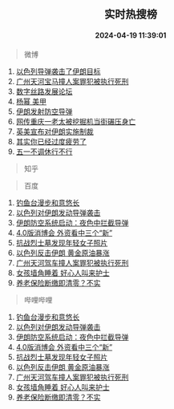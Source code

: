 <div align="center"><h2>实时热搜榜</h2><h4>2024-04-19 11:39:01</h4></div>

> 微博  

1. [以色列导弹袭击了伊朗目标](https://s.weibo.com/weibo?q=%23%E4%BB%A5%E8%89%B2%E5%88%97%E5%AF%BC%E5%BC%B9%E8%A2%AD%E5%87%BB%E4%BA%86%E4%BC%8A%E6%9C%97%E7%9B%AE%E6%A0%87%23&t=31&band_rank=1&Refer=top)<br />
2. [广州天河宝马撞人案罪犯被执行死刑](https://s.weibo.com/weibo?q=%23%E5%B9%BF%E5%B7%9E%E5%A4%A9%E6%B2%B3%E5%AE%9D%E9%A9%AC%E6%92%9E%E4%BA%BA%E6%A1%88%E7%BD%AA%E7%8A%AF%E8%A2%AB%E6%89%A7%E8%A1%8C%E6%AD%BB%E5%88%91%23&t=31&band_rank=2&Refer=top)<br />
3. [数字丝路发展论坛](https://s.weibo.com/weibo?q=%23%E6%95%B0%E5%AD%97%E4%B8%9D%E8%B7%AF%E5%8F%91%E5%B1%95%E8%AE%BA%E5%9D%9B%23&t=31&band_rank=3&Refer=top)<br />
4. [杨幂 美甲](https://s.weibo.com/weibo?q=%E6%9D%A8%E5%B9%82%20%E7%BE%8E%E7%94%B2&t=31&band_rank=4&Refer=top)<br />
5. [伊朗发射防空导弹](https://s.weibo.com/weibo?q=%23%E4%BC%8A%E6%9C%97%E5%8F%91%E5%B0%84%E9%98%B2%E7%A9%BA%E5%AF%BC%E5%BC%B9%23&t=31&band_rank=5&Refer=top)<br />
6. [网传重庆一老太被挖掘机当街碾压身亡](https://s.weibo.com/weibo?q=%23%E7%BD%91%E4%BC%A0%E9%87%8D%E5%BA%86%E4%B8%80%E8%80%81%E5%A4%AA%E8%A2%AB%E6%8C%96%E6%8E%98%E6%9C%BA%E5%BD%93%E8%A1%97%E7%A2%BE%E5%8E%8B%E8%BA%AB%E4%BA%A1%23&t=31&band_rank=6&Refer=top)<br />
7. [英美宣布对伊朗实施制裁](https://s.weibo.com/weibo?q=%23%E8%8B%B1%E7%BE%8E%E5%AE%A3%E5%B8%83%E5%AF%B9%E4%BC%8A%E6%9C%97%E5%AE%9E%E6%96%BD%E5%88%B6%E8%A3%81%23&t=31&band_rank=7&Refer=top)<br />
8. [其实你已经过度疲劳了](https://s.weibo.com/weibo?q=%E5%85%B6%E5%AE%9E%E4%BD%A0%E5%B7%B2%E7%BB%8F%E8%BF%87%E5%BA%A6%E7%96%B2%E5%8A%B3%E4%BA%86&t=31&band_rank=8&Refer=top)<br />
9. [五一不调休行不行](https://s.weibo.com/weibo?q=%23%E4%BA%94%E4%B8%80%E4%B8%8D%E8%B0%83%E4%BC%91%E8%A1%8C%E4%B8%8D%E8%A1%8C%23&t=31&band_rank=9&Refer=top)<br />

> 知乎  


> 百度  

1. [钓鱼台漫步和意悠长](https://www.baidu.com/s?wd=%E9%92%93%E9%B1%BC%E5%8F%B0%E6%BC%AB%E6%AD%A5%E5%92%8C%E6%84%8F%E6%82%A0%E9%95%BF&sa=fyb_news&rsv_dl=fyb_news)<br />
2. [以色列对伊朗发动导弹袭击](https://www.baidu.com/s?wd=%E4%BB%A5%E8%89%B2%E5%88%97%E5%AF%B9%E4%BC%8A%E6%9C%97%E5%8F%91%E5%8A%A8%E5%AF%BC%E5%BC%B9%E8%A2%AD%E5%87%BB&sa=fyb_news&rsv_dl=fyb_news)<br />
3. [伊朗防空系统启动：夜色中拦截导弹](https://www.baidu.com/s?wd=%E4%BC%8A%E6%9C%97%E9%98%B2%E7%A9%BA%E7%B3%BB%E7%BB%9F%E5%90%AF%E5%8A%A8%EF%BC%9A%E5%A4%9C%E8%89%B2%E4%B8%AD%E6%8B%A6%E6%88%AA%E5%AF%BC%E5%BC%B9&sa=fyb_news&rsv_dl=fyb_news)<br />
4. [4.0版消博会 外资看中三个“新”](https://www.baidu.com/s?wd=4.0%E7%89%88%E6%B6%88%E5%8D%9A%E4%BC%9A+%E5%A4%96%E8%B5%84%E7%9C%8B%E4%B8%AD%E4%B8%89%E4%B8%AA%E2%80%9C%E6%96%B0%E2%80%9D&sa=fyb_news&rsv_dl=fyb_news)<br />
5. [抗战烈士墓发现年轻女子照片](https://www.baidu.com/s?wd=%E6%8A%97%E6%88%98%E7%83%88%E5%A3%AB%E5%A2%93%E5%8F%91%E7%8E%B0%E5%B9%B4%E8%BD%BB%E5%A5%B3%E5%AD%90%E7%85%A7%E7%89%87&sa=fyb_news&rsv_dl=fyb_news)<br />
6. [以色列反击伊朗 黄金原油暴涨](https://www.baidu.com/s?wd=%E4%BB%A5%E8%89%B2%E5%88%97%E5%8F%8D%E5%87%BB%E4%BC%8A%E6%9C%97+%E9%BB%84%E9%87%91%E5%8E%9F%E6%B2%B9%E6%9A%B4%E6%B6%A8&sa=fyb_news&rsv_dl=fyb_news)<br />
7. [广州天河驾车撞人案罪犯被执行死刑](https://www.baidu.com/s?wd=%E5%B9%BF%E5%B7%9E%E5%A4%A9%E6%B2%B3%E9%A9%BE%E8%BD%A6%E6%92%9E%E4%BA%BA%E6%A1%88%E7%BD%AA%E7%8A%AF%E8%A2%AB%E6%89%A7%E8%A1%8C%E6%AD%BB%E5%88%91&sa=fyb_news&rsv_dl=fyb_news)<br />
8. [女孩墙角睡着 好心人叫来护士](https://www.baidu.com/s?wd=%E5%A5%B3%E5%AD%A9%E5%A2%99%E8%A7%92%E7%9D%A1%E7%9D%80+%E5%A5%BD%E5%BF%83%E4%BA%BA%E5%8F%AB%E6%9D%A5%E6%8A%A4%E5%A3%AB&sa=fyb_news&rsv_dl=fyb_news)<br />
9. [养老保险断缴即清零？不实](https://www.baidu.com/s?wd=%E5%85%BB%E8%80%81%E4%BF%9D%E9%99%A9%E6%96%AD%E7%BC%B4%E5%8D%B3%E6%B8%85%E9%9B%B6%EF%BC%9F%E4%B8%8D%E5%AE%9E&sa=fyb_news&rsv_dl=fyb_news)<br />

> 哔哩哔哩  

1. [钓鱼台漫步和意悠长](https://www.baidu.com/s?wd=%E9%92%93%E9%B1%BC%E5%8F%B0%E6%BC%AB%E6%AD%A5%E5%92%8C%E6%84%8F%E6%82%A0%E9%95%BF&sa=fyb_news&rsv_dl=fyb_news)<br />
2. [以色列对伊朗发动导弹袭击](https://www.baidu.com/s?wd=%E4%BB%A5%E8%89%B2%E5%88%97%E5%AF%B9%E4%BC%8A%E6%9C%97%E5%8F%91%E5%8A%A8%E5%AF%BC%E5%BC%B9%E8%A2%AD%E5%87%BB&sa=fyb_news&rsv_dl=fyb_news)<br />
3. [伊朗防空系统启动：夜色中拦截导弹](https://www.baidu.com/s?wd=%E4%BC%8A%E6%9C%97%E9%98%B2%E7%A9%BA%E7%B3%BB%E7%BB%9F%E5%90%AF%E5%8A%A8%EF%BC%9A%E5%A4%9C%E8%89%B2%E4%B8%AD%E6%8B%A6%E6%88%AA%E5%AF%BC%E5%BC%B9&sa=fyb_news&rsv_dl=fyb_news)<br />
4. [4.0版消博会 外资看中三个“新”](https://www.baidu.com/s?wd=4.0%E7%89%88%E6%B6%88%E5%8D%9A%E4%BC%9A+%E5%A4%96%E8%B5%84%E7%9C%8B%E4%B8%AD%E4%B8%89%E4%B8%AA%E2%80%9C%E6%96%B0%E2%80%9D&sa=fyb_news&rsv_dl=fyb_news)<br />
5. [抗战烈士墓发现年轻女子照片](https://www.baidu.com/s?wd=%E6%8A%97%E6%88%98%E7%83%88%E5%A3%AB%E5%A2%93%E5%8F%91%E7%8E%B0%E5%B9%B4%E8%BD%BB%E5%A5%B3%E5%AD%90%E7%85%A7%E7%89%87&sa=fyb_news&rsv_dl=fyb_news)<br />
6. [以色列反击伊朗 黄金原油暴涨](https://www.baidu.com/s?wd=%E4%BB%A5%E8%89%B2%E5%88%97%E5%8F%8D%E5%87%BB%E4%BC%8A%E6%9C%97+%E9%BB%84%E9%87%91%E5%8E%9F%E6%B2%B9%E6%9A%B4%E6%B6%A8&sa=fyb_news&rsv_dl=fyb_news)<br />
7. [广州天河驾车撞人案罪犯被执行死刑](https://www.baidu.com/s?wd=%E5%B9%BF%E5%B7%9E%E5%A4%A9%E6%B2%B3%E9%A9%BE%E8%BD%A6%E6%92%9E%E4%BA%BA%E6%A1%88%E7%BD%AA%E7%8A%AF%E8%A2%AB%E6%89%A7%E8%A1%8C%E6%AD%BB%E5%88%91&sa=fyb_news&rsv_dl=fyb_news)<br />
8. [女孩墙角睡着 好心人叫来护士](https://www.baidu.com/s?wd=%E5%A5%B3%E5%AD%A9%E5%A2%99%E8%A7%92%E7%9D%A1%E7%9D%80+%E5%A5%BD%E5%BF%83%E4%BA%BA%E5%8F%AB%E6%9D%A5%E6%8A%A4%E5%A3%AB&sa=fyb_news&rsv_dl=fyb_news)<br />
9. [养老保险断缴即清零？不实](https://www.baidu.com/s?wd=%E5%85%BB%E8%80%81%E4%BF%9D%E9%99%A9%E6%96%AD%E7%BC%B4%E5%8D%B3%E6%B8%85%E9%9B%B6%EF%BC%9F%E4%B8%8D%E5%AE%9E&sa=fyb_news&rsv_dl=fyb_news)<br />
